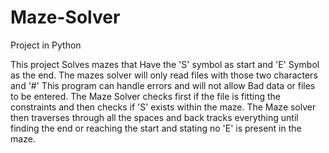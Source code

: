 # Maze-Solver
Project in Python

This project Solves mazes that Have the 'S' symbol as start and 'E' Symbol as the end. The mazes solver will only read files with those two characters and '#'
This program can handle errors and will not allow Bad data or files to be entered. The Maze Solver checks first if the file is fitting the constraints and then checks if 'S' exists within the maze. The Maze solver then traverses through all the spaces and back tracks everything until finding the end or reaching the start and stating no 'E' is present in the maze.
